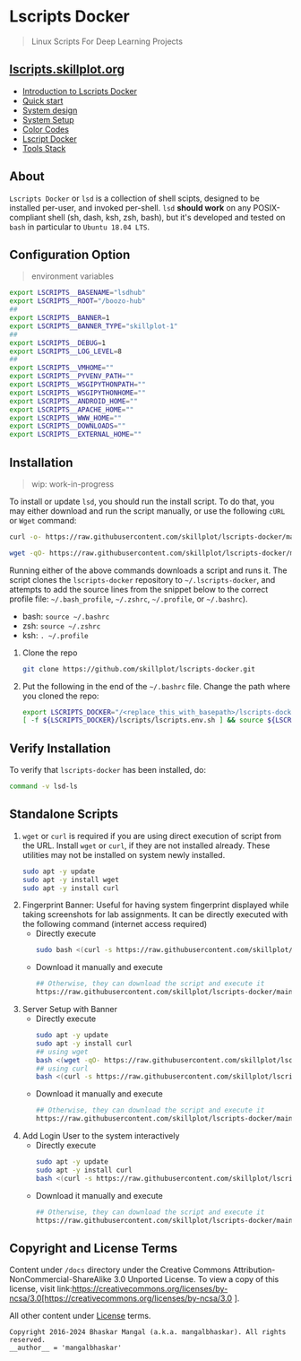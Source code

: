 # Lscripts Docker
> Linux Scripts For Deep Learning Projects

## [lscripts.skillplot.org](https://skillplot.github.io/lscripts-docker)

* [Introduction to Lscripts Docker](docs/_posts/2021-05-07-introduction-to-lscripts-docker.md)
* [Quick start](docs/_posts/2021-05-08-quick-start.md)
* [System design](docs/_posts/2021-05-09-system-design.md)
* [System Setup](docs/_posts/2021-06-18-system-setup.md)
* [Color Codes](docs/_posts/2021-06-18-color-codes.md)
* [Lscript Docker](docs/_posts/2021-06-21-lscript-docker.md)
* [Tools Stack](docs/_posts/2021-07-04-tools-stack.md)



## About

`Lscripts Docker` or `lsd` is a collection of shell scipts, designed to be installed per-user, and invoked per-shell. `lsd` **should work** on any POSIX-compliant shell (sh, dash, ksh, zsh, bash), but it's developed and tested on `bash` in particular to `Ubuntu 18.04 LTS`.


## Configuration Option
> environment variables


```bash
export LSCRIPTS__BASENAME="lsdhub"
export LSCRIPTS__ROOT="/boozo-hub"
##
export LSCRIPTS__BANNER=1
export LSCRIPTS__BANNER_TYPE="skillplot-1"
##
export LSCRIPTS__DEBUG=1
export LSCRIPTS__LOG_LEVEL=8
##
export LSCRIPTS__VMHOME=""
export LSCRIPTS__PYVENV_PATH=""
export LSCRIPTS__WSGIPYTHONPATH=""
export LSCRIPTS__WSGIPYTHONHOME=""
export LSCRIPTS__ANDROID_HOME=""
export LSCRIPTS__APACHE_HOME=""
export LSCRIPTS__WWW_HOME=""
export LSCRIPTS__DOWNLOADS=""
export LSCRIPTS__EXTERNAL_HOME=""
```


## Installation
> wip: work-in-progress

To install or update `lsd`, you should run the install script. To do that, you may either download and run the script manually, or use the following `cURL` or `Wget` command:


```bash
curl -o- https://raw.githubusercontent.com/skillplot/lscripts-docker/main/install.sh | bash
```

```bash
wget -qO- https://raw.githubusercontent.com/skillplot/lscripts-docker/main/install.sh | bash
```

Running either of the above commands downloads a script and runs it. The script clones the `lscripts-docker` repository to `~/.lscripts-docker`, and attempts to add the source lines from the snippet below to the correct profile file: `~/.bash_profile`, `~/.zshrc`, `~/.profile`, or `~/.bashrc`).
* bash: `source ~/.bashrc`
* zsh: `source ~/.zshrc`
* ksh: `. ~/.profile`


1. Clone the repo
    ```bash
    git clone https://github.com/skillplot/lscripts-docker.git
    ```
2. Put the following in the end of the `~/.bashrc` file. Change the path where you cloned the repo:
    ```bash
    export LSCRIPTS_DOCKER="/<replace_this_with_basepath>/lscripts-docker"
    [ -f ${LSCRIPTS_DOCKER}/lscripts/lscripts.env.sh ] && source ${LSCRIPTS_DOCKER}/lscripts/lscripts.env.sh
    ```


## Verify Installation

To verify that `lscripts-docker` has been installed, do:

```bash
command -v lsd-ls
```


## Standalone Scripts

1. `wget` or `curl` is required if you are using direct execution of script from the URL. Install `wget` or `curl`, if they are not installed already. These utilities may not be installed on system newly installed.
    ```bash
    sudo apt -y update
    sudo apt -y install wget
    sudo apt -y install curl
    ```
2. Fingerprint Banner: Useful for having system fingerprint displayed while taking screenshots for lab assignments. It can be directly executed with the following command (internet access required)
    * Directly execute
        ```bash
        sudo bash <(curl -s https://raw.githubusercontent.com/skillplot/lscripts-docker/main/lscripts/banners/skplt.fingerprint.sh)
        ```
    * Download it manually and execute
        ```bash
        ## Otherwise, they can download the script and execute it
        https://raw.githubusercontent.com/skillplot/lscripts-docker/main/lscripts/banners/skplt.fingerprint.sh
        ```
3. Server Setup with Banner
    * Directly execute
        ```bash
        sudo apt -y update
        sudo apt -y install curl
        ## using wget
        bash <(wget -qO- https://raw.githubusercontent.com/skillplot/lscripts-docker/main/lscripts/banners/skplt.serversetup.sh)
        ## using curl
        bash <(curl -s https://raw.githubusercontent.com/skillplot/lscripts-docker/main/lscripts/banners/skplt.serversetup.sh)
        ```
    * Download it manually and execute
        ```bash
        ## Otherwise, they can download the script and execute it
        https://raw.githubusercontent.com/skillplot/lscripts-docker/main/lscripts/banners/skplt.serversetup.sh
        ```
4. Add Login User to the system interactively
    * Directly execute
        ```bash
        sudo apt -y update
        sudo apt -y install curl
        bash <(curl -s https://raw.githubusercontent.com/skillplot/lscripts-docker/main/lscripts/banners/skplt.adduser.sh)
        ```
    * Download it manually and execute
        ```bash
        ## Otherwise, they can download the script and execute it
        https://raw.githubusercontent.com/skillplot/lscripts-docker/main/lscripts/banners/skplt.adduser.sh
        ```


## Copyright and License Terms

Content under `/docs` directory under the Creative Commons Attribution-NonCommercial-ShareAlike 3.0 Unported License. To view a copy of this license, visit link:https://creativecommons.org/licenses/by-ncsa/3.0[https://creativecommons.org/licenses/by-ncsa/3.0 ].

All other content under [License](LICENSE) terms.

```
Copyright 2016-2024 Bhaskar Mangal (a.k.a. mangalbhaskar). All rights reserved.
__author__ = 'mangalbhaskar'
```
